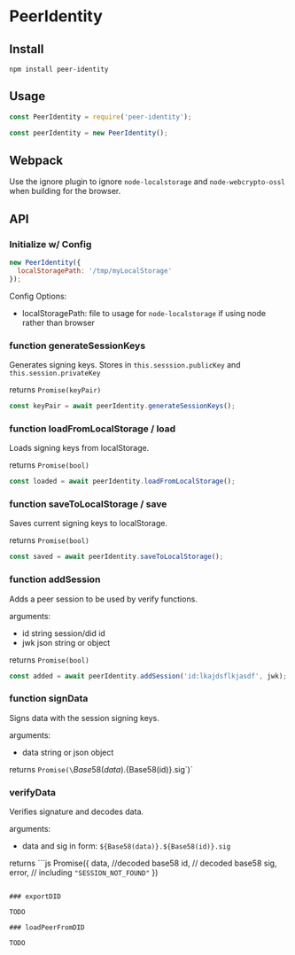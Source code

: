 # PeerIdentity
## Install

`npm install peer-identity`

## Usage

```js
const PeerIdentity = require('peer-identity');

const peerIdentity = new PeerIdentity();
```

## Webpack

Use the ignore plugin to ignore `node-localstorage` and `node-webcrypto-ossl` when building for the browser.

## API

### Initialize w/ Config

```js
new PeerIdentity({
  localStoragePath: '/tmp/myLocalStorage'
});
```

Config Options:

* localStoragePath: file to usage for `node-localstorage` if using node rather than browser

### function generateSessionKeys

Generates signing keys. Stores in `this.sesssion.publicKey` and `this.session.privateKey`

returns `Promise(keyPair)`

```js
const keyPair = await peerIdentity.generateSessionKeys();
```

### function loadFromLocalStorage / load

Loads signing keys from localStorage.

returns `Promise(bool)`

```js
const loaded = await peerIdentity.loadFromLocalStorage();
```

### function saveToLocalStorage / save

Saves current signing keys to localStorage.

returns `Promise(bool)`

```js
const saved = await peerIdentity.saveToLocalStorage();
```

### function addSession

Adds a peer session to be used by verify functions.

arguments:
* id string session/did id
* jwk json string or object

returns `Promise(bool)`

```js
const added = await peerIdentity.addSession('id:lkajdsflkjasdf', jwk);
```

### function signData

Signs data with the session signing keys.

arguments:
* data string or json object

returns `Promise(\`${Base58(data)}.${Base58(id)}.sig\`)`

### verifyData

Verifies signature and decodes data.

arguments:
* data and sig in form: `${Base58(data)}.${Base58(id)}.sig`

returns ```js
Promise({
  data, //decoded base58
  id, // decoded base58
  sig,
  error, // including `"SESSION_NOT_FOUND"`
})
```

### exportDID

TODO

### loadPeerFromDID

TODO
